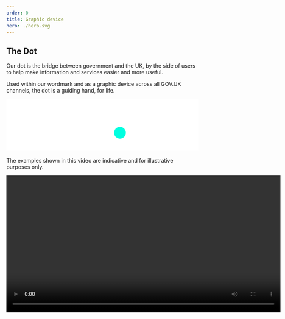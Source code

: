 ```yaml
---
order: 0
title: Graphic device
hero: ./hero.svg
---
```


## The Dot

Our dot is the bridge between government and the UK, by the side of users to help make information and services easier and more useful.

Used within our wordmark and as a graphic device across all GOV.UK channels, the dot is a guiding hand, for life.

![TODO](./the-dot.svg)

<!-- TODO: this is not the final MP4 file
but it's good to have one file to see and play around with the video player -->

The examples shown in this video are indicative and for illustrative purposes only.

<video src="./dot-animations.mp4" controls width="720"></video>
